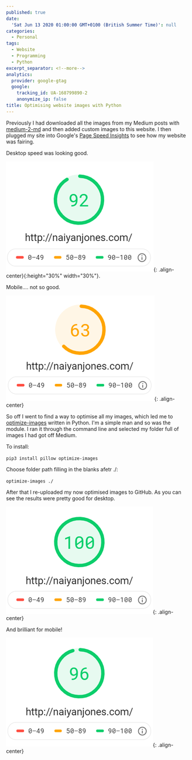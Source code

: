 ```yaml
---
published: true
date:
  'Sat Jun 13 2020 01:00:00 GMT+0100 (British Summer Time)': null
categories:
  - Personal
tags:
  - Website
  - Programming
  - Python
excerpt_separator: <!--more-->
analytics:
  provider: google-gtag
  google:
    tracking_id: UA-168799890-2
    anonymize_ip: false
title: Optimising website images with Python
---
```

Previously I had downloaded all the images from my Medium posts with [medium-2-md](https://www.gautamdhameja.com/medium-to-markdown-converter/) and then added custom images to this website. I then plugged my site into Google's [Page Speed Insights](https://developers.google.com/speed/pagespeed/insights/) to see how my website was fairing.

Desktop speed was looking good.

![image-center](/assets/images/desktop_before_opti.PNG){: .align-center}{:height="30%" width="30%"}.

Mobile.... not so good.

![image-center](/assets/images/mobile_before_opti.PNG){: .align-center}

So off I went to find a way to optimise all my images, which led me to [optimize-images](https://pypi.org/project/optimize-images/) written in Python. I'm a simple man and so was the module. I ran it through the command line and selected my folder full of images I had got off Medium.

To install:

`pip3 install pillow optimize-images`

Choose folder path filling in the blanks afetr ./:

`optimize-images ./`

After that I re-uploaded my now optimised images to GitHub. As you can see the results were pretty good for desktop.

![image-center](/assets/images/desktop_after_opti.PNG){: .align-center}

And brilliant for mobile!

![image-center](/assets/images/mobile_after_opti.PNG){: .align-center}
